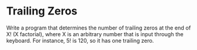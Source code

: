 # Trailing Zeros

Write a program that determines the number of trailing zeros at the end of X! (X factorial), where X is an arbitrary number that is input through the keyboard. For
instance, 5! is 120, so it has one trailing zero.
